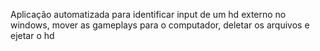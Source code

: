 Aplicação automatizada para identificar input de um hd externo no windows, mover as gameplays para o computador, deletar os arquivos e ejetar o hd
